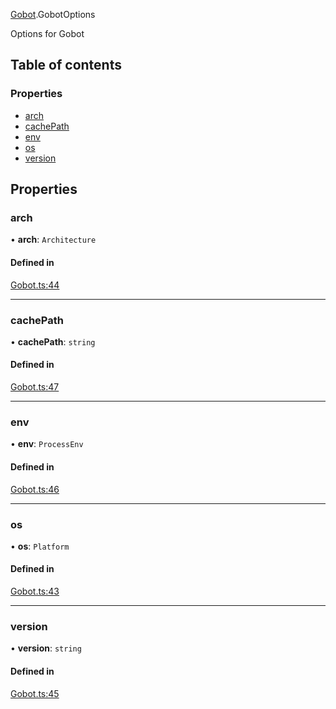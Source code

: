 [Gobot](../modules/Gobot.md).GobotOptions

Options for Gobot

## Table of contents

### Properties

- [arch](Gobot.GobotOptions.md#arch)
- [cachePath](Gobot.GobotOptions.md#cachepath)
- [env](Gobot.GobotOptions.md#env)
- [os](Gobot.GobotOptions.md#os)
- [version](Gobot.GobotOptions.md#version)

## Properties

### arch

• **arch**: `Architecture`

#### Defined in

[Gobot.ts:44](https://github.com/benallfree/gobot/blob/v1.0.0-alpha.34/src/Gobot.ts#L44)

---

### cachePath

• **cachePath**: `string`

#### Defined in

[Gobot.ts:47](https://github.com/benallfree/gobot/blob/v1.0.0-alpha.34/src/Gobot.ts#L47)

---

### env

• **env**: `ProcessEnv`

#### Defined in

[Gobot.ts:46](https://github.com/benallfree/gobot/blob/v1.0.0-alpha.34/src/Gobot.ts#L46)

---

### os

• **os**: `Platform`

#### Defined in

[Gobot.ts:43](https://github.com/benallfree/gobot/blob/v1.0.0-alpha.34/src/Gobot.ts#L43)

---

### version

• **version**: `string`

#### Defined in

[Gobot.ts:45](https://github.com/benallfree/gobot/blob/v1.0.0-alpha.34/src/Gobot.ts#L45)
